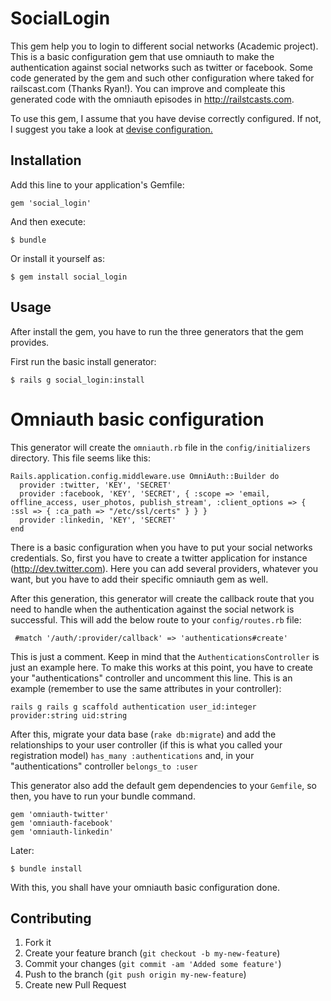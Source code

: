 # SocialLogin

This gem help you to login to different social networks (Academic project).
This is a basic configuration gem that use omniauth to make the authentication against social networks such as twitter or facebook.
Some code generated by the gem and such other configuration where taked for railscast.com (Thanks Ryan!).
You can improve and compleate this generated code with the omniauth episodes in http://railstcasts.com.

To use this gem, I assume that you have devise correctly configured. If not, I suggest you take a look at [devise configuration.](http://railscasts.com/episodes/209-introducing-devise?view=asciicast)

## Installation

Add this line to your application's Gemfile:

    gem 'social_login'

And then execute:

    $ bundle

Or install it yourself as:

    $ gem install social_login

## Usage

After install the gem, you have to run the three generators that the gem provides.

First run the basic install generator:

    $ rails g social_login:install

# Omniauth basic configuration
This generator will create the `omniauth.rb` file in the `config/initializers` directory. This file seems like this:

    Rails.application.config.middleware.use OmniAuth::Builder do
      provider :twitter, 'KEY', 'SECRET'
      provider :facebook, 'KEY', 'SECRET', { :scope => 'email, offline_access, user_photos, publish_stream', :client_options => { :ssl => { :ca_path => "/etc/ssl/certs" } } }
      provider :linkedin, 'KEY', 'SECRET'
    end

There is a basic configuration when you have to put your social networks credentials. So, first you have to create a twitter application for instance (http://dev.twitter.com).
Here you can add several providers, whatever you want, but you have to add their specific omniauth gem as well.

After this generation, this generator will create the callback route that you need to handle when the authentication against the social network is successful. This will add the below route to your `config/routes.rb` file:

     #match '/auth/:provider/callback' => 'authentications#create'

This is just a comment. Keep in mind that the `AuthenticationsController` is just an example here. To make this works at this point, you have to create your "authentications" controller and uncomment this line. This is an example (remember to use the same attributes in your controller):

    rails g rails g scaffold authentication user_id:integer provider:string uid:string 

After this, migrate your data base (`rake db:migrate`) and add the relationships to your user controller (if this is what you called your registration model) `has_many :authentications` and, in your "authentications" controller `belongs_to :user` 

This generator also add the default gem dependencies to your `Gemfile`, so then, you have to run your bundle command.

    gem 'omniauth-twitter'
    gem 'omniauth-facebook'
    gem 'omniauth-linkedin'

Later:

    $ bundle install

With this, you shall have your omniauth basic configuration done.



## Contributing

1. Fork it
2. Create your feature branch (`git checkout -b my-new-feature`)
3. Commit your changes (`git commit -am 'Added some feature'`)
4. Push to the branch (`git push origin my-new-feature`)
5. Create new Pull Request
